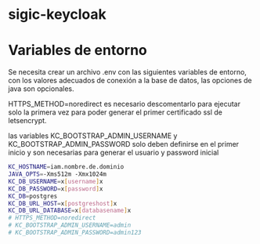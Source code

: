 # sigic-keycloak


# Variables de entorno

Se necesita crear un archivo .env con las siguientes variables de entorno, con los
valores adecuados de conexión a la base de datos, las opciones de java son opcionales.

HTTPS_METHOD=noredirect es necesario descomentarlo para ejecutar solo la primera vez 
para poder generar el primer certificado ssl de letsencrypt. 

las variables KC_BOOTSTRAP_ADMIN_USERNAME y KC_BOOTSTRAP_ADMIN_PASSWORD solo deben 
definirse en el primer inicio y son necesarias para generar el usuario y password inicial


```bash
KC_HOSTNAME=iam.nombre.de.dominio
JAVA_OPTS=-Xms512m -Xmx1024m
KC_DB_USERNAME=x[username]x
KC_DB_PASSWORD=x[password]x
KC_DB=postgres
KC_DB_URL_HOST=x[postgreshost]x
KC_DB_URL_DATABASE=x[databasename]x
# HTTPS_METHOD=noredirect
# KC_BOOTSTRAP_ADMIN_USERNAME=admin
# KC_BOOTSTRAP_ADMIN_PASSWORD=admin123
```

